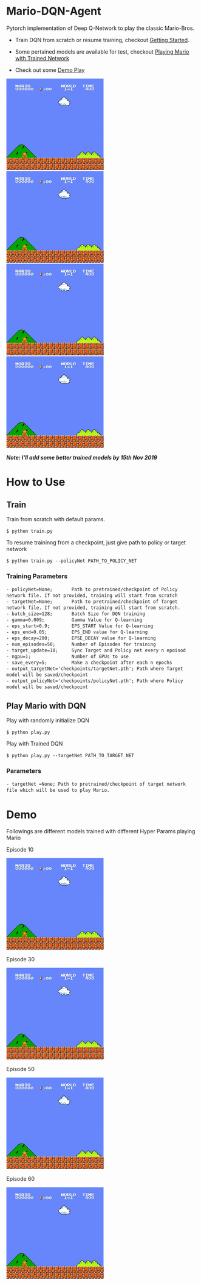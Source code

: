 # Mario-DQN-Agent

Pytorch implementation of Deep Q-Network to play the classic Mario-Bros. 

- Train DQN from scratch or resume training, checkout [Getting Started](#how-to-use).

- Some pertained models are available for test, checkout [Playing Mario with Trained Network](#play-mario-with-dqn)

- Check out some [Demo Play](#demo)

![Demo for Mario](demo/demo3.gif)
![Demo for Mario](demo/demo1.gif)
![Demo for Mario](demo/demo2.gif)
![Demo for Mario](demo/demo5.gif)

***Note: I'll add some better trained models by 15th Nov 2019***
# How to Use
## Train
Train from scratch with default params.

```
$ python train.py
```
To resume traininng from a checkpoint, just give path to policy or target network

```
$ python train.py --policyNet PATH_TO_POLICY_NET
```

### Training Parameters

```
- policyNet=None; 		Path to pretrained/checkpoint of Policy network file. If not provided, training will start from scratch
- targetNet=None; 		Path to pretrained/checkpoint of Target network file. If not provided, training will start from scratch.
- batch_size=128; 		Batch Size for DQN training
- gamma=0.009; 			Gamma Value for Q-learning
- eps_start=0.9; 		EPS_START Value for Q-learning
- eps_end=0.05;			EPS_END value for Q-learning
- eps_decay=200; 		EPSE_DECAY value for Q-learning
- num_episodes=50; 		Number of Episodes for training
- target_update=10; 	Sync Target and Policy net every n epoisod
- ngpu=1; 				Number of GPUs to use
- save_every=5; 		Make a checkpoint after each n epochs
- output_targetNet='checkpoints/targetNet.pth'; Path where Target model will be saved/checkpoint
- output_policyNet='checkpoints/policyNet.pth'; Path where Policy model will be saved/checkpoint
```

## Play Mario with DQN

Play with randomly initialize DQN

```
$ python play.py
```
Play with Trained DQN

```
$ python play.py --targetNet PATH_TO_TARGET_NET
```
                        
### Parameters

``` 
- targetNet =None; Path to pretrained/checkpoint of target network file which will be used to play Mario.
```


# Demo
Followings are different models trained with different Hyper Params playing Mario

Episode 10

![Demo for Mario](demo/demo3.gif)

Episode 30

![Demo for Mario](demo/demo1.gif)

Episode 50

![Demo for Mario](demo/demo2.gif)

Episode 60

![Demo for Mario](demo/demo5.gif)

 